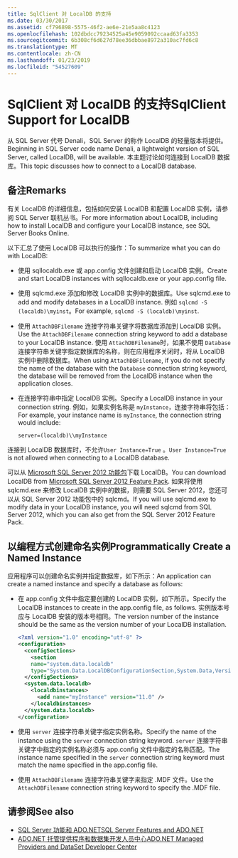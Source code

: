```yaml
---
title: SqlClient 对 LocalDB 的支持
ms.date: 03/30/2017
ms.assetid: cf796898-5575-46f2-ae6e-21e5aa8c4123
ms.openlocfilehash: 102dbdcc79234525a45e9059092ccaad63fa3353
ms.sourcegitcommit: 6b308cf6d627d78ee36dbbae8972a310ac7fd6c8
ms.translationtype: MT
ms.contentlocale: zh-CN
ms.lasthandoff: 01/23/2019
ms.locfileid: "54527609"
---
```

# <a name="sqlclient-support-for-localdb"></a><span data-ttu-id="12e1a-102">SqlClient 对 LocalDB 的支持</span><span class="sxs-lookup"><span data-stu-id="12e1a-102">SqlClient Support for LocalDB</span></span>
<span data-ttu-id="12e1a-103">从 SQL Server 代号 Denali，SQL Server 的称作 LocalDB 的轻量版本将提供。</span><span class="sxs-lookup"><span data-stu-id="12e1a-103">Beginning in SQL Server code name Denali, a lightweight version of SQL Server, called LocalDB, will be available.</span></span> <span data-ttu-id="12e1a-104">本主题讨论如何连接到 LocalDB 数据库。</span><span class="sxs-lookup"><span data-stu-id="12e1a-104">This topic discusses how to connect to a LocalDB database.</span></span>  
  
## <a name="remarks"></a><span data-ttu-id="12e1a-105">备注</span><span class="sxs-lookup"><span data-stu-id="12e1a-105">Remarks</span></span>  
 <span data-ttu-id="12e1a-106">有关 LocalDB 的详细信息，包括如何安装 LocalDB 和配置 LocalDB 实例，请参阅 SQL Server 联机丛书。</span><span class="sxs-lookup"><span data-stu-id="12e1a-106">For more information about LocalDB, including how to install LocalDB and configure your LocalDB instance, see SQL Server Books Online.</span></span>  
  
 <span data-ttu-id="12e1a-107">以下汇总了使用 LocalDB 可以执行的操作：</span><span class="sxs-lookup"><span data-stu-id="12e1a-107">To summarize what you can do with LocalDB:</span></span>  
  
-   <span data-ttu-id="12e1a-108">使用 sqllocaldb.exe 或 app.config 文件创建和启动 LocalDB 实例。</span><span class="sxs-lookup"><span data-stu-id="12e1a-108">Create and start LocalDB instances with sqllocaldb.exe or your app.config file.</span></span>  
  
-   <span data-ttu-id="12e1a-109">使用 sqlcmd.exe 添加和修改 LocalDB 实例中的数据库。</span><span class="sxs-lookup"><span data-stu-id="12e1a-109">Use sqlcmd.exe to add and modify databases in a LocalDB instance.</span></span> <span data-ttu-id="12e1a-110">例如 `sqlcmd -S (localdb)\myinst`。</span><span class="sxs-lookup"><span data-stu-id="12e1a-110">For example, `sqlcmd -S (localdb)\myinst`.</span></span>  
  
-   <span data-ttu-id="12e1a-111">使用 `AttachDBFilename` 连接字符串关键字将数据库添加到 LocalDB 实例。</span><span class="sxs-lookup"><span data-stu-id="12e1a-111">Use the `AttachDBFilename` connection string keyword to add a database to your LocalDB instance.</span></span> <span data-ttu-id="12e1a-112">使用 `AttachDBFilename`时，如果不使用 `Database` 连接字符串关键字指定数据库的名称，则在应用程序关闭时，将从 LocalDB 实例中删除数据库。</span><span class="sxs-lookup"><span data-stu-id="12e1a-112">When using `AttachDBFilename`, if you do not specify the name of the database with the `Database` connection string keyword, the database will be removed from the LocalDB instance when the application closes.</span></span>  
  
-   <span data-ttu-id="12e1a-113">在连接字符串中指定 LocalDB 实例。</span><span class="sxs-lookup"><span data-stu-id="12e1a-113">Specify a LocalDB instance in your connection string.</span></span> <span data-ttu-id="12e1a-114">例如，如果实例名称是 `myInstance`，连接字符串将包括：</span><span class="sxs-lookup"><span data-stu-id="12e1a-114">For example, your instance name is `myInstance`, the connection string would include:</span></span>  
  
    ```  
    server=(localdb)\\myInstance  
    ```  
  
 <span data-ttu-id="12e1a-115">连接到 LocalDB 数据库时，不允许`User Instance=True` 。</span><span class="sxs-lookup"><span data-stu-id="12e1a-115">`User Instance=True` is not allowed when connecting to a LocalDB database.</span></span>  
  
 <span data-ttu-id="12e1a-116">可以从 [Microsoft SQL Server 2012 功能包](https://www.microsoft.com/download/en/details.aspx?id=29065)下载 LocalDB。</span><span class="sxs-lookup"><span data-stu-id="12e1a-116">You can download LocalDB from [Microsoft SQL Server 2012 Feature Pack](https://www.microsoft.com/download/en/details.aspx?id=29065).</span></span> <span data-ttu-id="12e1a-117">如果将使用 sqlcmd.exe 来修改 LocalDB 实例中的数据，则需要 SQL Server 2012，您还可以从 SQL Server 2012 功能包中的 sqlcmd。</span><span class="sxs-lookup"><span data-stu-id="12e1a-117">If you will use sqlcmd.exe to modify data in your LocalDB instance, you will need sqlcmd from SQL Server 2012, which you can also get from the SQL Server 2012 Feature Pack.</span></span>  
  
## <a name="programmatically-create-a-named-instance"></a><span data-ttu-id="12e1a-118">以编程方式创建命名实例</span><span class="sxs-lookup"><span data-stu-id="12e1a-118">Programmatically Create a Named Instance</span></span>  
 <span data-ttu-id="12e1a-119">应用程序可以创建命名实例并指定数据库，如下所示：</span><span class="sxs-lookup"><span data-stu-id="12e1a-119">An application can create a named instance and specify a database as follows:</span></span>  
  
-   <span data-ttu-id="12e1a-120">在 app.config 文件中指定要创建的 LocalDB 实例，如下所示。</span><span class="sxs-lookup"><span data-stu-id="12e1a-120">Specify the LocalDB instances to create in the app.config file, as follows.</span></span>  <span data-ttu-id="12e1a-121">实例版本号应与 LocalDB 安装的版本号相同。</span><span class="sxs-lookup"><span data-stu-id="12e1a-121">The version number of the instance should be the same as the version number of your LocalDB installation.</span></span>  
  
    ```xml  
    <?xml version="1.0" encoding="utf-8" ?>  
    <configuration>  
      <configSections>  
        <section  
        name="system.data.localdb"  
        type="System.Data.LocalDBConfigurationSection,System.Data,Version=4.0.0.0,Culture=neutral,PublicKeyToken=b77a5c561934e089"/>  
      </configSections>  
      <system.data.localdb>  
        <localdbinstances>  
          <add name="myInstance" version="11.0" />  
        </localdbinstances>  
      </system.data.localdb>  
    </configuration>  
    ```  
  
-   <span data-ttu-id="12e1a-122">使用 `server` 连接字符串关键字指定实例名称。</span><span class="sxs-lookup"><span data-stu-id="12e1a-122">Specify the name of the instance using the `server` connection string keyword.</span></span>  <span data-ttu-id="12e1a-123">`server` 连接字符串关键字中指定的实例名称必须与 app.config 文件中指定的名称匹配。</span><span class="sxs-lookup"><span data-stu-id="12e1a-123">The instance name specified in the `server` connection string keyword must match the name specified in the app.config file.</span></span>  
  
-   <span data-ttu-id="12e1a-124">使用 `AttachDBFilename` 连接字符串关键字来指定 .MDF 文件。</span><span class="sxs-lookup"><span data-stu-id="12e1a-124">Use the `AttachDBFilename` connection string keyword to specify the .MDF file.</span></span>  
  
## <a name="see-also"></a><span data-ttu-id="12e1a-125">请参阅</span><span class="sxs-lookup"><span data-stu-id="12e1a-125">See also</span></span>
- [<span data-ttu-id="12e1a-126">SQL Server 功能和 ADO.NET</span><span class="sxs-lookup"><span data-stu-id="12e1a-126">SQL Server Features and ADO.NET</span></span>](../../../../../docs/framework/data/adonet/sql/sql-server-features-and-adonet.md)
- [<span data-ttu-id="12e1a-127">ADO.NET 托管提供程序和数据集开发人员中心</span><span class="sxs-lookup"><span data-stu-id="12e1a-127">ADO.NET Managed Providers and DataSet Developer Center</span></span>](https://go.microsoft.com/fwlink/?LinkId=217917)
